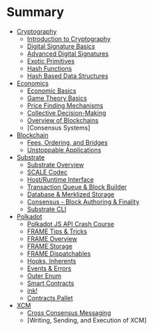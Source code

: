 # Summary

- [Cryptography]()
  - [Introduction to Cryptography]()
  - [Digital Signature Basics]()
  - [Advanced Digital Signatures]()
  - [Exotic Primitives]()
  - [Hash Functions]()
  - [Hash Based Data Structures]()
- [Economics]()
  - [Economic Basics]()
  - [Game Theory Basics]()
  - [Price Finding Mechanisms]()
  - [Collective Decision-Making]()
  - [Overview of Blockchains]()
  - [Consensus Systems]
- [Blockchain]()
  - [Fees, Ordering, and Bridges]()
  - [Unstoppable Applications]()
- [Substrate]()
  - [Substrate Overview]()
  - [SCALE Codec]()
  - [Host/Runtime Interface]()
  - [Transaction Queue & Block Builder]()
  - [Database & Merklized Storage]()
  - [Consensus - Block Authoring & Finality]()
  - [Substrate CLI]()
- [Polkadot]()
  - [Polkadot JS API Crash Course]()
  - [FRAME Tips & Tricks]()
  - [FRAME Overview]()
  - [FRAME Storage]()
  - [FRAME Dispatchables]()
  - [Hooks, Inherents]()
  - [Events & Errors]()
  - [Outer Enum]()
  - [Smart Contracts]()
  - [ink!]()
  - [Contracts Pallet]()
- [XCM]()
  - [Cross Consensus Messaging]()
  - [Writing, Sending, and Execution of XCM]
